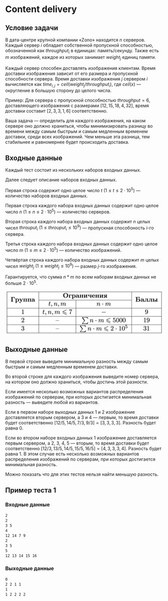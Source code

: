 # Content delivery

## Условие задачи

В дата-центре крупной компании «Zono» находится $n$ серверов. Каждый сервер $i$ обладает собственной пропускной способностью, обозначенной как $throughput_i$ в единицах: память/секунду. Также есть $m$ изображений, каждое из которых занимает $weight_j$ единиц памяти.

Каждый сервер способен доставлять изображения клиентам. Время доставки изображения зависит от его размера и пропускной способности сервера. Время доставки изображения $j$ сервером $i$ вычисляется как $time_{i,j} = ceil(weight_j / throughput_i)$, где $ceil(x)$ — округление в большую сторону до целого числа.

Пример:
Для сервера с пропускной способностью $throughput = 6$, доставляющего изображения с размерами $[12, 15, 18, 4, 32]$, время доставки составит $[2, 3, 3, 1, 6]$ соответственно.

Ваша задача — определить для каждого изображения, на каком сервере оно должно храниться, чтобы минимизировать разницу во времени между самым быстрым и самым медленным временем доставки, среди всех изображений. Чем меньше эта разница, тем стабильнее и равномернее будет происходить доставка.

## Входные данные

Каждый тест состоит из нескольких наборов входных данных.

Далее следует описание наборов входных данных.

Первая строка содержит одно целое число $t$ $(1 \le t \le 2\cdot 10^5)$ — количество наборов входных данных.

Первая строка каждого набора входных данных содержит одно целое число $n$ $(1 \le n \le 2\cdot 10^5)$ — количество серверов.

Вторая строка каждого набора входных данных содержит $n$ целых чисел $throuput_i$ $(1 \le throuput_i \le 10^9)$ — пропускная способоность $i$-го сервера.

Третья строка каждого набора входных данных содержит одно целое число $m$ $(1 \le m \le 2\cdot 10^5)$ — количество изображений.

Четвёртая строка каждого набора входных данных содержит $m$ целых чисел $weight_j$ $(1 \le weight_j \le 10^9)$ — размер $j$-го изображения.

Гарантируется, что сумма $n * m$ по всем наборам входных данных не больше $2\cdot 10^5$.

![Гарантируется, что сумма $n * m$ по всем наборам входных данных не больше $2\cdot 10^5$.](image.png)

## Выходные данные

В первой строке выведите минимальную разность между самым быстрым и самым медленным временем доставки.

Во второй строке для каждого изображения выведите номер сервера, на котором оно должно храниться, чтобы достичь этой разности.

Если имеется несколько возможных вариантов распределения изображений по серверам, при которых достигается минимальная разность — выведите любой из вариантов.

Если в первом наборе выходных данных 1 и 2 изображение доставляется вторым сервером, а 3 и 4 — первым, то время доставки будет соответственно $[12 / 5, 14 / 5, 7 / 3, 9 / 3] = [3, 3, 3, 3]$. Разность будет равна $0$.

Если во втором наборе входных данных 1 изображение доставляется первым сервером, а 2, 3, 4, 5 — вторым, то время доставки будет соответственно $[12 / 3, 13 / 5, 14 / 5, 15 / 5, 16 / 5] = [4, 3, 3, 3, 4]$. Разность будет равна $1$.
В этом случае есть несколько возможных вариантов распределения изображений по серверам, при которых достигается минимальная разность.

Можно показать что для этих тестов нельзя найти меньшую разность.

## Пример теста 1

### Входные данные

```text
2
2
3 5
4
12 14 7 9
2
3 5
5
12 13 14 15 16

```

### Выходные данные

```text
0
2 2 1 1 
1
1 2 2 2 2 

```
